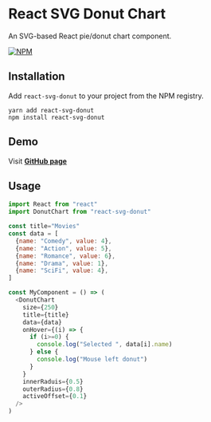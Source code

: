# React SVG Donut Chart

An SVG-based React pie/donut chart component.

[![NPM](https://nodei.co/npm/react-svg-donut.png)](https://nodei.co/npm/react-svg-donut/)

## Installation
Add `react-svg-donut` to your project from the NPM registry.

```shell
yarn add react-svg-donut
npm install react-svg-donut
```

## Demo
Visit [<b>GitHub page</b>][github-page]

## Usage

```js
import React from "react"
import DonutChart from "react-svg-donut"

const title="Movies"
const data = [
  {name: "Comedy", value: 4},
  {name: "Action", value: 5},
  {name: "Romance", value: 6},
  {name: "Drama", value: 1},
  {name: "SciFi", value: 4},
]

const MyComponent = () => (
  <DonutChart
    size={250}
    title={title}
    data={data}
    onHover={(i) => {
      if (i>=0) {
        console.log("Selected ", data[i].name)
      } else {
        console.log("Mouse left donut")
      }
    }
    innerRaduis={0.5}
    outerRadius={0.8}
    activeOffset={0.1}
  />
)
```

[github-page]: https://hadeeb.github.io/react-svg-donut
